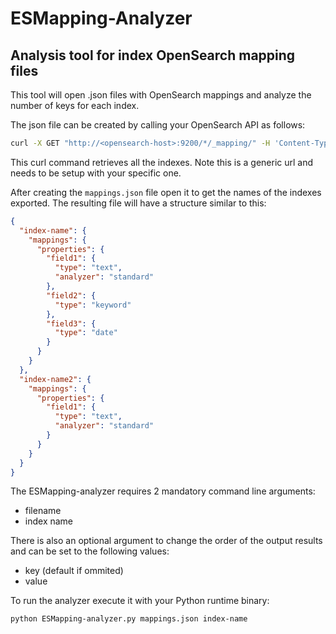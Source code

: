 # ESMapping-Analyzer

## Analysis tool for index OpenSearch mapping files

This tool will open .json files with OpenSearch mappings and analyze the number of keys for each index.

The json file can be created by calling your OpenSearch API as follows:

```bash
curl -X GET "http://<opensearch-host>:9200/*/_mapping/" -H 'Content-Type: application/json' > mappings.json
```

This curl command retrieves all the indexes.
Note this is a generic url and needs to be setup with your specific one.

After creating the `mappings.json` file open it to get the names of the indexes exported.
The resulting file will have a structure similar to this:

```json
{
  "index-name": {
    "mappings": {
      "properties": {
        "field1": {
          "type": "text",
          "analyzer": "standard"
        },
        "field2": {
          "type": "keyword"
        },
        "field3": {
          "type": "date"
        }
      }
    }
  },
  "index-name2": {
    "mappings": {
      "properties": {
        "field1": {
          "type": "text",
          "analyzer": "standard"
        }
      }
    }
  }
}
```

The ESMapping-analyzer requires 2 mandatory command line arguments:

* filename
* index name

There is also an optional argument to change the order of the output results and can be set to the following values:

* key (default if ommited)
* value

To run the analyzer execute it with your Python runtime binary:

```bash
python ESMapping-analyzer.py mappings.json index-name
```
